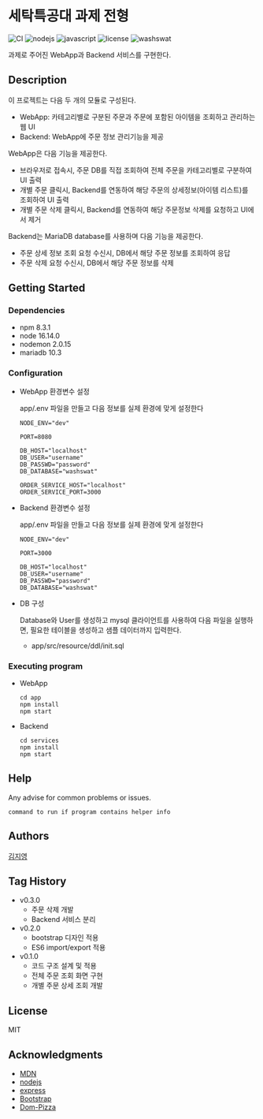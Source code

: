 # 세탁특공대 과제 전형
![CI](https://github.com/nodejs/nodejs.org/actions/workflows/ci.yml/badge.svg)
![nodejs](https://img.shields.io/badge/nodejs-%5E16.14.0-red)
![javascript](https://img.shields.io/badge/javascript-100%25-yellow)
![license](https://img.shields.io/badge/license-MIT-blue)
![washswat](https://img.shields.io/badge/wash-swat-green)


과제로 주어진 WebApp과 Backend 서비스를 구현한다.

## Description

이 프로젝트는 다음 두 개의 모듈로 구성된다.
* WebApp: 카테고리별로 구분된 주문과 주문에 포함된 아이템을 조회하고 관리하는 웹 UI
* Backend: WebApp에 주문 정보 관리기능을 제공

WebApp은 다음 기능을 제공한다.
* 브라우저로 접속시, 주문 DB를 직접 조회하여 전체 주문을 카테고리별로 구분하여 UI 출력
* 개별 주문 클릭시, Backend를 연동하여 해당 주문의 상세정보(아이템 리스트)를 조회하여 UI 출력
* 개별 주문 삭제 클릭시, Backend를 연동하여 해당 주문정보 삭제를 요청하고 UI에서 제거

Backend는 MariaDB database를 사용하며 다음 기능을 제공한다.
* 주문 상세 정보 조회 요청 수신시, DB에서 해당 주문 정보를 조회하여 응답
* 주문 삭제 요청 수신시, DB에서 해당 주문 정보를 삭제

## Getting Started

### Dependencies

* npm 8.3.1
* node 16.14.0
* nodemon 2.0.15
* mariadb 10.3

### Configuration

* WebApp 환경변수 설정

    app/.env 파일을 만들고 다음 정보를 실제 환경에 맞게 설정한다
    ```
    NODE_ENV="dev"

    PORT=8080

    DB_HOST="localhost"
    DB_USER="username"
    DB_PASSWD="password"
    DB_DATABASE="washswat"

    ORDER_SERVICE_HOST="localhost"
    ORDER_SERVICE_PORT=3000
    ````
* Backend 환경변수 설정

    app/.env 파일을 만들고 다음 정보를 실제 환경에 맞게 설정한다
    ```
    NODE_ENV="dev"

    PORT=3000

    DB_HOST="localhost"
    DB_USER="username"
    DB_PASSWD="password"
    DB_DATABASE="washswat"
    ````
* DB 구성

    Database와 User를 생성하고 mysql 클라이언트를 사용하여 다음 파일을 실행하면, 필요한 테이블을 생성하고 샘플 데이터까지 입력한다.

    * app/src/resource/ddl/init.sql

### Executing program

* WebApp

    ```
    cd app
    npm install
    npm start
    ```
* Backend

    ```
    cd services
    npm install
    npm start
    ```

## Help

Any advise for common problems or issues.
```
command to run if program contains helper info
```

## Authors

[김지영](http://puremild.github.io)

## Tag History

* v0.3.0
    * 주문 삭제 개발
    * Backend 서비스 분리
* v0.2.0
    * bootstrap 디자인 적용
    * ES6 import/export 적용
* v0.1.0
    * 코드 구조 설계 및 적용
    * 전체 주문 조회 화면 구현
    * 개별 주문 상세 조회 개발

## License

MIT

## Acknowledgments

* [MDN](https://developer.mozilla.org/)
* [nodejs](https://nodejs.org/)
* [express](https://expressjs.com/)
* [Bootstrap](https://getbootstrap.com/)
* [Dom-Pizza](https://gist.github.com/DomPizzie/7a5ff55ffa9081f2de27c315f5018afc)